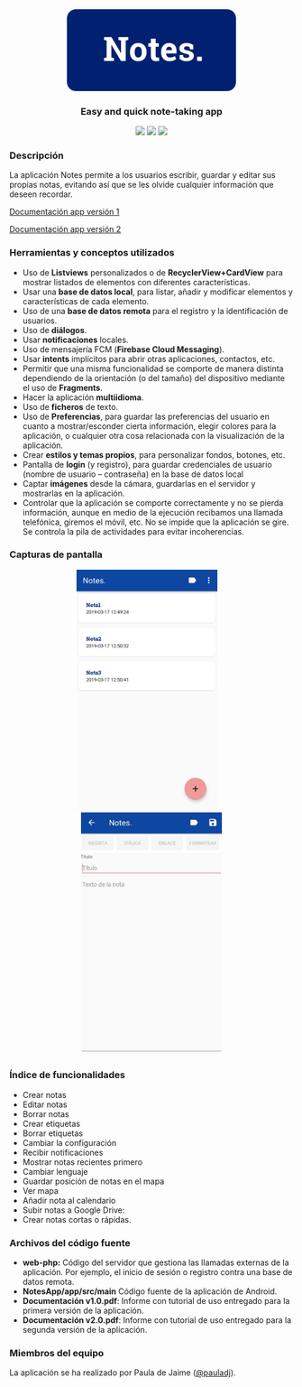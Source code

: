 <div align="center"><img src="img/logo.png" width="300"/></div>

<h3 align="center">Easy and quick note-taking app</h3>

<div align="center">
    <img src="https://img.shields.io/badge/Android-≥5.0-green?logo=android" />
    <img src="https://img.shields.io/badge/Java-v1.8-orange?logo=java" />
    <img src="https://img.shields.io/badge/PHP-v7.x-blue?logo=php" />
</div>

### Descripción

La aplicación Notes permite a los usuarios escribir, guardar y editar sus propias notas, evitando así que se les olvide cualquier información que deseen recordar.

[Documentación app versión 1](https://github.com/pauladj/quick-note-taking-app/blob/master/Documentaci%C3%B3n%20v1.0.pdf)

[Documentación app versión 2](https://github.com/pauladj/quick-note-taking-app/blob/master/Documentaci%C3%B3n%20v2.0.pdf)

### Herramientas y conceptos utilizados

- Uso de **Listviews** personalizados o de **RecyclerView+CardView** para mostrar listados de elementos con diferentes características.
- Usar una **base de datos local**, para listar, añadir y modificar elementos y características de cada elemento. 
- Uso de una **base de datos remota** para el registro y la identificación de usuarios. 
- Uso de **diálogos**. 
- Usar **notificaciones** locales. 
- Uso de mensajería FCM (**Firebase Cloud Messaging**). 
- Usar **intents** implícitos para abrir otras aplicaciones, contactos, etc.
- Permitir que una misma funcionalidad se comporte de manera distinta dependiendo de la orientación (o del tamaño) del dispositivo mediante el uso de **Fragments**. 
- Hacer la aplicación **multiidioma**.
- Uso de **ficheros** de texto. 
- Uso de **Preferencias**, para guardar las preferencias del usuario en cuanto a mostrar/esconder cierta información, elegir colores para la aplicación, o cualquier otra cosa relacionada con la visualización de la aplicación. 
- Crear **estilos y temas propios**, para personalizar fondos, botones, etc. 
- Pantalla de **login** (y registro), para guardar credenciales de usuario (nombre de usuario – contraseña) en la base de datos local
- Captar **imágenes** desde la cámara, guardarlas en el servidor y mostrarlas en la aplicación. 
- Controlar que la aplicación se comporte correctamente y no se pierda información, aunque en medio de la ejecución recibamos una llamada telefónica, giremos el móvil, etc. No se impide que la aplicación se gire. Se controla la pila de actividades para evitar incoherencias.

### Capturas de pantalla
<div align="center"><img src="img\lista-notas.png"  width="250" />&nbsp;&nbsp;&nbsp;&nbsp;<img src="img\nota.jpg" width="250"/></div>

### Índice de funcionalidades

- Crear notas
- Editar notas
- Borrar notas
- Crear etiquetas
- Borrar etiquetas
- Cambiar la configuración
- Recibir notificaciones
- Mostrar notas recientes primero
- Cambiar lenguaje
- Guardar posición de notas en el mapa
- Ver mapa
- Añadir nota al calendario
- Subir notas a Google Drive:
- Crear notas cortas o rápidas.

### Archivos del código fuente

- **web-php:** Código del servidor que gestiona las llamadas externas de la aplicación.  Por ejemplo, el inicio de sesión o registro contra una base de datos remota.
- **NotesApp/app/src/main** Código fuente de la aplicación de Android.
- **Documentación v1.0.pdf**: Informe con tutorial de uso entregado para la primera versión de la aplicación.
- **Documentación v2.0.pdf**: Informe con tutorial de uso entregado para la segunda versión de la aplicación.

### Miembros del equipo

La aplicación se ha realizado por Paula de Jaime (<a href="https://github.com/pauladj">@pauladj</a>).

